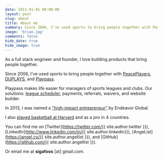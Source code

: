 ```yaml
---
date: 2011-01-01 00:00:00
layout: post
slug: about
title: About me
summary: Since 2006, I've used sports to bring people together with PeacePlayers, DUPLAYS, and Playpass
image: 'brian.jpg'
comments: false
hide_date: true
hide_image: true
---
```


As a full stack engineer and founder, I love building products that bring people together.

Since 2006, I've used sports to bring people together with [PeacePlayers](http://www.peaceplayersintl.org), [DUPLAYS](https://duplays.com), and [Playpass](https://playpass.com).

Playpass makes life easier for managers of sports leagues and clubs. Our solutions: [league scheduler](https://playpass.com/sports-software/league-scheduler), payments, referrals, waivers, and website builder.

In 2013, I was named a ["high-impact entrepreneur"](http://www.endeavor.org/blog/28-high-impact-entrepreneurs-from-12-countries-join-the-endeavor-network-first-entrepreneurs-selected-from-miami-usa-morocco-and-uae/) by Endeavor Global.
  
I also [played basketball at Harvard](http://news.harvard.edu/gazette/story/2001/12/the-big-picture-16-2/) and as a pro in 4 countries.

You can find me on [Twitter](https://twitter.com/{{ site.author.twitter }}), [LinkedIn](http://www.linkedin.com/in/{{ site.author.linkedin}}), [AngeList](https://angel.co/{{ site.author.angellist }}), and [GitHub](https://github.com/{{ site.author.angellist }}). 

Or email me at **sigafoos** [at] gmail.com.
